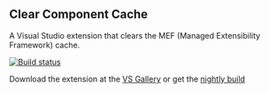 ## Clear Component Cache

A Visual Studio extension that clears the MEF (Managed Extensibility Framework) cache.

[![Build status](https://ci.appveyor.com/api/projects/status/96le2gaaxp6u82wh?svg=true)](https://ci.appveyor.com/project/madskristensen/clearcomponentcache)

Download the extension at the
[VS Gallery](https://visualstudiogallery.msdn.microsoft.com/3b329021-cd7a-4a01-86fc-714c2d05bb6c)
or get the
[nightly build](http://vsixgallery.com/extension/f5028141-9dd0-4ac4-ae6d-0481ae9a940d/)

